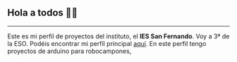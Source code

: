 ## Hola a todos 👋👋
---

Este es mi perfil de proyectos del instituto, el **IES San Fernando**. Voy a 3ª de la ESO.
Podéis encontrar mi perfíl principal [aquí](https://github.com/hern-n).
En este perfil tengo proyectos de arduino para robocampones, 
